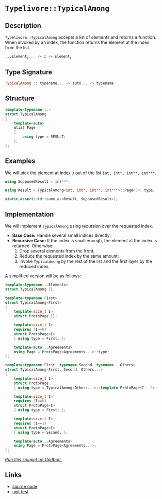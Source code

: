 <!-- Copyright 2024 Feng Mofan
SPDX-License-Identifier: Apache-2.0 -->

# `Typelivore::TypicalAmong`

## Description

`Typelivore::TypicalAmong` accepts a list of elements and returns a function. When invoked by an index, the function returns the element at the index from the list.

<pre><code>...Element<sub><i>i</i></sub>... -> I -> Element<sub><i>i</i></sub></code></pre>

## Type Signature

```Haskell
TypicalAmong :: typename... -> auto... -> typename
```

## Structure

```C++
template<typename...>
struct TypicalAmong
{
    template<auto>
    alias Page
    {
        using type = RESULT;
    };
};
```

## Examples

We will pick the element at index `3` out of the list `int, int*, int**, int***`.

```C++
using SupposedResult = int***;

using Result = TypicalAmong<int, int*, int**, int***>::Page<3>::type;

static_assert(std::same_as<Result, SupposedResult>);
```

## Implementation

We will implement `TypicalAmong` using recursion over the requested index.

- **Base Case:** Handle several small indices directly.
- **Recursive Case:** If the index is small enough, the element at the index is returned. Otherwise:
  1. Drop several elements from the front;
  2. Reduce the requested index by the same amount;
  3. Invoke `TypicalAmong` by the rest of the list and the first layer by the reduced index.

A simplified version will be as follows:

```C++
template<typename...Elements>
struct TypicalAmong {};

template<typename First>
struct TypicalAmong<First>
{
    template<size_t I>
    struct ProtoPage {};

    template<size_t I>
    requires (I==0)
    struct ProtoPage<I>
    { using type = First; };

    template<auto...Agreements>
    using Page = ProtoPage<Agreements...>::type;
};

template<typename First, typename Second, typename...Others>
struct TypicalAmong<First, Second, Others...>
{
    template<size_t I>
    struct ProtoPage 
    { using type = TypicalAmong<Others...>::template ProtoPage<I - 2>::type; };

    template<size_t I>
    requires (I==0)
    struct ProtoPage<I>
    { using type = First; };

    template<size_t I>
    requires (I==1)
    struct ProtoPage<I>
    { using type = Second; };

    template<auto...Agreements>
    using Page = ProtoPage<Agreements...>;
};
```

[*Run this snippet on Godbolt.*](https://godbolt.org/#z:OYLghAFBqd5QCxAYwPYBMCmBRdBLAF1QCcAaPECAMzwBtMA7AQwFtMQByARg9KtQYEAysib0QXACx8BBAKoBnTAAUAHpwAMvAFYTStJg1DIApACYAQuYukl9ZATwDKjdAGFUtAK4sGIAKwAzKSuADJ4DJgAcj4ARpjEAWakAA6oCoRODB7evgHBaRmOAuGRMSzxif7JdpgOWUIETMQEOT5%2BQbaY9sUMjc0EpdFxCUm2TS1teZ0KE4MRwxWj1QCUtqhexMjsHOaBEcjeWADUJoFuyLPoWFRn2CYaAIIPjwSYLCkGb2duBACeKUYrEwADowdh6GxBAo7i9ZsQvA5jgAVAF4US0R4sATAU4AdiseIAImcrE8Xm8Pl9MD9/oDmGxjgAxPDEWawp7wxEEFFojFYnE/Flsggc54El7HKXHSmfJjfc4ZABemAA%2BjyAJJi6XHLlI5TEVBEZRMYCYfGEkmBMnPJ462XUn7KtWa7XS4iYACOXlZmAUxwgWsCVqJGhWkulep5BqNqBNZp%2BQfudulJgJxy8GSMMoB5rOROZrPZ1vxVptEalDvlNPOTC8RDBIMewA970YBBhgWTjx1mYiuPjeeDxxjxtNNbczdbUI7jbuIBAdJr5eJpJeFPecoVv1zDPNwtmpBz9OBxyEdQE6CPS73jYA8gQEAlO92o7yUuixAKjEKiwQj%2BeaAMFexwPk%2BbJzl264Simlabo6ip4Cq6rHEmFa6gQCL6oaY5mqcsEWhmWa4kupzDqiH78tiP7nGBz6QdgC5Vm8I44XG46JscAC0xxmPOi65qSpZruSBHMROzooWhBEet6vr%2BoG%2Bb5mG6FvqO7EJuc0k9qm6Z9tmpH5oWIpCWmZbrmJ8HVk6SEuqhbpSrJPoegpQYhlw4YEWpbGDomDmEfpJG5mRBaAZepmrtaFk6XBVLWbW9aoI2U6YG20L%2BYFI7jiFrGxr55wpWls5grCUXkpF5ZPAA9AAVHV9UNVVLy1XVyLYEIyL1U11UNb1NXdbazxmPsDCHF4Jw/EB2wpB2YovJlQheCkhSYOgABKfpeLQPJGREBD1SJg2ZRtChbTt5F8l%2B1HAD8e1HntNX3YIdVPftdX8flbiBPxS6HXCTSOMgqpMAoSgtBAVwLgowLA52bgnWdAFLSt62bdtdzhmVjwcGstCcP4vB%2BBwWikKgnBuNY1i6hsWx5sNPCkAQmg42sADWASSCCGiSFweKBBo/gaGYABswtmAAHOL%2BicJIvAsBIGgaKQRMk2THC8AoIBK0zxM46QcCwDAiAgBsBApPW5CUGgHx0AkUTApwqji8LXHC5IxzAMgyDHFIIJmLwq2ECQeDoHo/CCCIYjsFIMiCIoKjqLrpC6FwpAAO7EEwKScDwuP44TzOk5wd71ubPKoFQxxOy7bse17Puc2YAYeDb9DEKc9MrLwOtaGsEBINbH5t5bECD7biTAFIyQ0Ntz6ULEhexBEzR/DnvBL8wxB/HesTaHUOsM9bM53gwtCr0nWCxF4wBuGItCa9wvBYCwhjAOIF%2B%2BvUABufqF5gqh1HrDsBme1uiF1oHgWImct4eCwIXTCeB5aP1ID/YgsR0iYCJO8V%2BECjDMzWFQAwwAFAADU8CYDTneeka9Y7CAxNHaQ4d5BKDUIXFO%2BhX4oEppYfQkDNaQDWKgGaWQH5cSuPmUwlhrBmFVqg4gIdf4CK6D0LILhgJTD8KnMICxyiVD0IUTIAgNH6PSIYhgQxdGjFTrUeoAh%2BiTE8O0PQNjej2PmGUEYiRrFzGMd4gYFjPESDWAoGm2wgnSw4ATZWhc1ZV2dq7d2ntva%2BybhAXAQd257A8t3fBawnxMCwIkCAbMQCSECCCAAnIEPEkhuZmEkMLRW/hhYVIibLUg8tAhcBBMLLgwtxYVPFn0/wPN/BVOFtEpOasNZa0Zvg/WRt%2B4m1LhbCgo9UCtztg7DgzQWBfzxFxJgxxDivx9hUkE3SSaByIPI0OqcmGR3EDHJh8dWFJ10MkDOWc1550iQXKZxcVnl0rrs/ZhzjkGGzFwc5lzm4bKHgkDugQzBdzmbrPuA94XjxHmPNuIBQUHJOUYaFXAlYzzeGyeei9l5bxoRvFeO894OBoUfdsJ8z6F0vtfW%2BtB740OfjgnYJN8Aem/r/JO/9AFvBoaAvGScIFQJXrAoV3d5FIIZqg9BSgsEvyMLg0A6K%2BBENIeQyh1DkEPPoRIRhshXmJxJh8jheDJFWB4Qq/hxTSbCIEKI8RwYXXSNkQkW5ijPUuNURAVwviQjAQCUsLxqRTG9GjQY3oca9HWO6PvBoPjHF5EzSouxcx01WPGAMaNsx/E6MCR5dYmwwm1rlVElWvBYkEvBUS3E0KLlcwDOkm5SLslot7nkzABTRierle0zp5zuZ4jGXiPmkh6lu1Ti2ou6tbCzJ7nrA2xtTZlxxVitu9s2CcF2bXFgCgv7ey/t26kswA74BuSHMOshHkMNoXathIBghfOzo/X5zaYmArNvWY4FdjgXvdlem9xw73nIfTyCALcEWZOGoEVFO6MUoGPQkI9mzEg3uWqqBDqokPA2ICwN2fA6AUs1hABeSd6W0uQSx7eu994so2cfU%2B59hWYCvjfO%2BD8GYCr1Sq0gIrs0/wflcgByAgEysEGA%2BVkDoF/GVfAtVNDNUYJ1Tg/s8zCGmhNRQqhjAaGWqjtar9LD7U6F/U64w3CbDuvgII71DAH5VUhgGywMjW1yIUR64JWbbF%2BEjeovNmiY3oBLQm1NWQU1JqyAl5x4XXG5tyLF8NRaq0ePjc47LTi/EtHS7WkJ9bo5Af%2BarTgUGqOXuvbe%2B91ZZh9ufSQQdWHcmkHyYUygvzp0gDMOcwIgR/CCx5orCbeJ%2BmTPq5uzW2s%2Bvs0kP4Sp/hxYiwqZICpfNqlcGCHKwIdXW2cByei35/tFsXc3dhtYqCMjOEkEAA%3D)

## Links

- [source code](../../../../conceptrodon/typelivore/among.hpp)
- [unit test](../../../../tests/unit/metafunctions/typelivore/typical_among.test.hpp)
